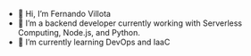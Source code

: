 - 👋 Hi, I’m Fernando Villota
- 👀 I’m a backend developer currently working with Serverless Computing, Node.js, and Python.
- 🌱 I’m currently learning DevOps and IaaC
<!--- 📫 How to reach me: williamfvillota@gmail.com--->

<!---
Fernandovj/Fernandovj is a ✨ special ✨ repository because its `README.md` (this file) appears on your GitHub profile.
You can click the Preview link to take a look at your changes.
--->
